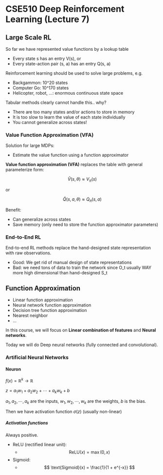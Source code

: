 # CSE510 Deep Reinforcement Learning (Lecture 7)

## Large Scale RL

So far we have represented value functions by a lookup table

- Every state s has an entry V(s), or
- Every state-action pair (s, a) has an entry Q(s, a)

Reinforcement learning should be used to solve large problems, e.g.

- Backgammon: 10^20 states
- Computer Go: 10^170 states
- Helicopter, robot, ...: enormous continuous state space

Tabular methods clearly cannot handle this.. why?

- There are too many states and/or actions to store in memory
- It is too slow to learn the value of each state individually
- You cannot generalize across states!

### Value Function Approximation (VFA)

Solution for large MDPs:

- Estimate the value function using a function approximator

**Value function approximation (VFA)** replaces the table with general parameterize form:

$$
\hat{V}(s, \theta) \approx V_\pi(s)
$$

or

$$
\hat{Q}(s, a, \theta) \approx Q_\pi(s, a)
$$

Benefit:

- Can generalize across states
- Save memory (only need to store the function approximator parameters)

### End-to-End RL

End-to-end RL methods replace the hand-designed state representation with raw observations.

- Good: We get rid of manual design of state representations
- Bad: we need tons of data to train the network since O_t usually WAY more high dimensional than hand-designed S_t

## Function Approximation

- Linear function approximation
- Neural network function approximation
- Decision tree function approximation
- Nearest neighbor 
- ...

In this course, we will focus on **Linear combination of features** and **Neural networks**.

Today we will do Deep neural networks (fully connected and convolutional).

### Artificial Neural Networks

#### Neuron

$f(x) = \mathbb{R}^k\to \mathbb{R}$

$z=a_1w_1+a_2w_2+\cdots+a_kw_k+b$

$a_1,a_2,\cdots,a_k$ are the inputs, $w_1,w_2,\cdots,w_k$ are the weights, $b$ is the bias.

Then we have activation function $\sigma(z)$ (usually non-linear)

##### Activation functions

Always positive.

- ReLU (rectified linear unit):
  - $$
    \text{ReLU}(x) = \max(0, x)
    $$
- Sigmoid:
  - $$
    \text{Sigmoid}(x) = \frac{1}{1 + e^{-x}}
    $$


